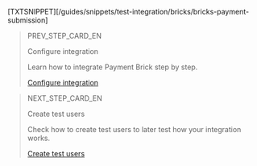 [TXTSNIPPET][/guides/snippets/test-integration/bricks/bricks-payment-submission]

> PREV_STEP_CARD_EN
>
> Configure integration
>
> Learn how to integrate Payment Brick step by step.
>
> [Configure integration](/developers/en/docs/checkout-bricks/payment-brick/configure-integration)

> NEXT_STEP_CARD_EN
>
> Create test users
>
> Check how to create test users to later test how your integration works.
>
> [Create test users](/developers/en/docs/checkout-bricks/payment-brick/integration-test/create-test-users)